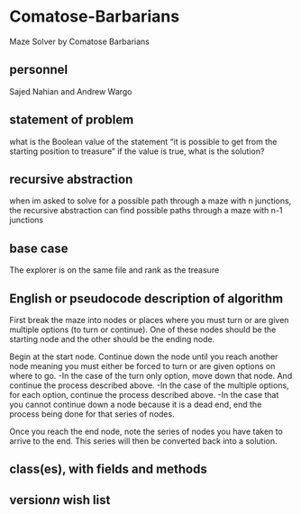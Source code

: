 # Comatose-Barbarians
Maze Solver by Comatose Barbarians 

## personnel
Sajed Nahian and Andrew Wargo
## statement of problem
what is the Boolean value of the statement “it is possible to get from the starting
position to treasure”
if the value is true, what is the solution?
## recursive abstraction
when im asked to solve for a possible path through a maze with n junctions, the recursive abstraction can find possible paths through a maze with n-1 junctions
## base case
The explorer is on the same file and rank as the treasure
## English or pseudocode description of algorithm
First break the maze into nodes or places where you must turn or are given multiple options (to turn or continue). One of these nodes should be the starting node and the other should be the ending node. 

Begin at the start node. Continue down the node until you reach another node meaning you must either be forced to turn or are given options on where to go. 
-In the case of the turn only option, move down that node. And continue the process described above.
-In the case of the multiple options, for each option, continue the process described above.
-In the case that you cannot continue down a node because it is a dead end, end the process being done for that series of nodes.

Once you reach the end node, note the series of nodes you have taken to arrive to the end.
This series will then be converted back into a solution.
## class(es), with fields and methods
## version*n* wish list
